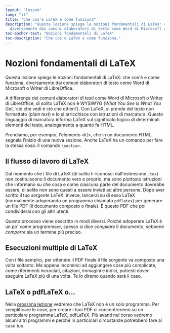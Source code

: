 ```yaml
---
layout: "lesson"
lang: "it"
title: "Che cos'è LaTeX e come funziona"
description: "Questa lezione spiega le nozioni fondamentali di LaTeX: che cos'è e come funziona, 
  diversamente dai comuni elaboratori di testo come Word di Microsoft o Writer di LibreOffice."
toc-anchor-text: "Nozioni fondamentali di LaTeX"
toc-description: "Che cos'è LaTeX e come funziona."
---
```


# Nozioni fondamentali di LaTeX

<span
  class="summary">Questa lezione spiega le nozioni fondamentali di LaTeX: che cos'è e come funziona, 
  diversamente dai comuni elaboratori di testo come Word di Microsoft o Writer di LibreOffice.</span>

A differenza dei comuni elaboratori di testi 
come Word di Microsoft o Writer di LibreOffice, 
di solito LaTeX non è WYSIWYG (_What You See Is 
What You Get_,  ‘ciò che vedi è ciò che ottieni’). 
Con LaTeX, si prende del testo non formattato 
(_plain text_) e lo si arricchisce con istruzioni 
di marcatura. Questo linguaggio di marcatura informa LaTeX
sul significato logico di determinati elementi del testo, 
analogamente a quanto fa HTML.

Prendiamo, per esempio, l'elemento `<h2>`, che 
in un documento HTML segnala l'inizio di una nuova sezione. 
Anche LaTeX ha un comando per fare la stessa cosa: 
il comando `\section`.

## Il flusso di lavoro di LaTeX

Dal momento che i file di LaTeX (di solito li riconosci
dall'estensione `.tex`) non costituiscono 
il documento vero e proprio, ma sono piuttosto istruzioni 
che informano su che cosa e come ciascuna parte del 
documento dovrebbe essere, di solito non sono questi 
a essere inviati ad altre persone. 
Dopo aver scritto il tuo _sorgente_ LaTeX, invece, 
lancerai su di esso LaTeX (normalmente adoperando 
un programma chiamato `pdflatex`) per generare un file PDF
(il documento composto o finale). 
È questo PDF che poi condividerai con gli altri utenti.

Questo processo viene descritto in modi diversi.
Poiché adoperare LaTeX è un po' come programmare, 
spesso si dice _compilare_ il documento, sebbene
_comporre_ sia un termine più preciso.

## Esecuzioni multiple di LaTeX

Con i file semplici, per ottenere il PDF finale 
il file sorgente va composto una volta soltanto. 
Ma appena incominci ad aggiungere cose più complicate, 
come riferimenti incrociati, citazioni, immagini e 
indici, potresti dover eseguire LaTeX più di una volta. 
Te lo diremo quando sarà il caso.

## LaTeX o pdfLaTeX o...

Nella [prossima lezione](lesson-02) vedremo che LaTeX 
non è un solo programma. 
Per semplificare le cose, per creare i tuoi PDF 
ci concentreremo su un particolare 
programma LaTeX, pdfLaTeX. 
Più avanti nel corso vedremo alcuni altri programmi 
e perché in particolari circostanze potrebbero
fare al caso tuo.
